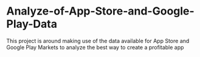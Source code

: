 # Analyze-of-App-Store-and-Google-Play-Data
This project is around making use of the data available for App Store and Google Play Markets to analyze the best way to create a profitable app
